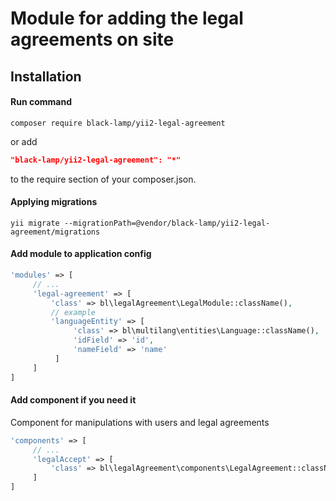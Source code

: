 Module for adding the legal agreements on site
==============================================
Installation
------------
#### Run command
```
composer require black-lamp/yii2-legal-agreement
```
or add
```json
"black-lamp/yii2-legal-agreement": "*"
```
to the require section of your composer.json.
#### Applying migrations
```
yii migrate --migrationPath=@vendor/black-lamp/yii2-legal-agreement/migrations
```
#### Add module to application config
```php
'modules' => [
     // ...
     'legal-agreement' => [
         'class' => bl\legalAgreement\LegalModule::className(),
         // example
         'languageEntity' => [
              'class' => bl\multilang\entities\Language::className(),
              'idField' => 'id',
              'nameField' => 'name'
          ]
     ]
]
```
#### Add component if you need it
Component for manipulations with users and legal agreements
```php
'components' => [
     // ...
     'legalAccept' => [
         'class' => bl\legalAgreement\components\LegalAgreement::className()
     ]
]
```